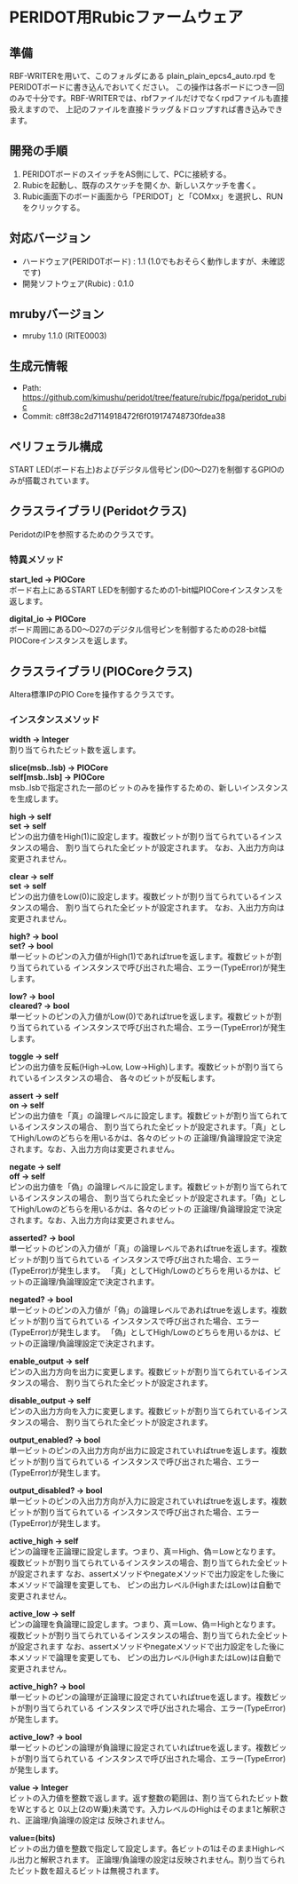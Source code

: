 # PERIDOT用Rubicファームウェア
## 準備
RBF-WRITERを用いて、このフォルダにある plain\_plain\_epcs4\_auto.rpd をPERIDOTボードに書き込んでおいてください。
この操作は各ボードにつき一回のみで十分です。RBF-WRITERでは、rbfファイルだけでなくrpdファイルも直接扱えますので、
上記のファイルを直接ドラッグ＆ドロップすれば書き込みできます。

## 開発の手順
1. PERIDOTボードのスイッチをAS側にして、PCに接続する。
2. Rubicを起動し、既存のスケッチを開くか、新しいスケッチを書く。
3. Rubic画面下のボード画面から「PERIDOT」と「COMxx」を選択し、RUNをクリックする。

## 対応バージョン
- ハードウェア(PERIDOTボード) : 1.1 (1.0でもおそらく動作しますが、未確認です)
- 開発ソフトウェア(Rubic) : 0.1.0

## mrubyバージョン
- mruby 1.1.0 (RITE0003)

## 生成元情報
- Path: https://github.com/kimushu/peridot/tree/feature/rubic/fpga/peridot_rubic
- Commit: c8ff38c2d7114918472f6f019174748730fdea38

## ペリフェラル構成
START LED(ボード右上)およびデジタル信号ピン(D0～D27)を制御するGPIOのみが搭載されています。

## クラスライブラリ(Peridotクラス)

PeridotのIPを参照するためのクラスです。

### 特異メソッド

**start\_led -> PIOCore**  
    ボード右上にあるSTART LEDを制御するための1-bit幅PIOCoreインスタンスを返します。

**digital\_io -> PIOCore**  
    ボード周囲にあるD0～D27のデジタル信号ピンを制御するための28-bit幅PIOCoreインスタンスを返します。

## クラスライブラリ(PIOCoreクラス)

Altera標準IPのPIO Coreを操作するクラスです。

### インスタンスメソッド
**width -> Integer**  
    割り当てられたビット数を返します。

**slice(msb..lsb) -> PIOCore**  
**self[msb..lsb] -> PIOCore**  
    msb..lsbで指定された一部のビットのみを操作するための、新しいインスタンスを生成します。

**high -> self**  
**set -> self**  
    ピンの出力値をHigh(1)に設定します。複数ビットが割り当てられているインスタンスの場合、
    割り当てられた全ビットが設定されます。
    なお、入出力方向は変更されません。

**clear -> self**  
**set -> self**  
    ピンの出力値をLow(0)に設定します。複数ビットが割り当てられているインスタンスの場合、
    割り当てられた全ビットが設定されます。
    なお、入出力方向は変更されません。

**high? -> bool**  
**set? -> bool**  
    単一ビットのピンの入力値がHigh(1)であればtrueを返します。複数ビットが割り当てられている
    インスタンスで呼び出された場合、エラー(TypeError)が発生します。

**low? -> bool**  
**cleared? -> bool**  
    単一ビットのピンの入力値がLow(0)であればtrueを返します。複数ビットが割り当てられている
    インスタンスで呼び出された場合、エラー(TypeError)が発生します。

**toggle -> self**  
    ピンの出力値を反転(High→Low, Low→High)します。複数ビットが割り当てられているインスタンスの場合、
    各々のビットが反転します。

**assert -> self**  
**on -> self**  
    ピンの出力値を「真」の論理レベルに設定します。複数ビットが割り当てられているインスタンスの場合、
    割り当てられた全ビットが設定されます。「真」としてHigh/Lowのどちらを用いるかは、各々のビットの
    正論理/負論理設定で決定されます。なお、入出力方向は変更されません。

**negate -> self**  
**off -> self**  
    ピンの出力値を「偽」の論理レベルに設定します。複数ビットが割り当てられているインスタンスの場合、
    割り当てられた全ビットが設定されます。「偽」としてHigh/Lowのどちらを用いるかは、各々のビットの
    正論理/負論理設定で決定されます。なお、入出力方向は変更されません。

**asserted? -> bool**  
    単一ビットのピンの入力値が「真」の論理レベルであればtrueを返します。複数ビットが割り当てられている
    インスタンスで呼び出された場合、エラー(TypeError)が発生します。
    「真」としてHigh/Lowのどちらを用いるかは、ビットの正論理/負論理設定で決定されます。

**negated? -> bool**  
    単一ビットのピンの入力値が「偽」の論理レベルであればtrueを返します。複数ビットが割り当てられている
    インスタンスで呼び出された場合、エラー(TypeError)が発生します。
    「偽」としてHigh/Lowのどちらを用いるかは、ビットの正論理/負論理設定で決定されます。

**enable\_output -> self**  
    ピンの入出力方向を出力に変更します。複数ビットが割り当てられているインスタンスの場合、
    割り当てられた全ビットが設定されます。

**disable\_output -> self**  
    ピンの入出力方向を入力に変更します。複数ビットが割り当てられているインスタンスの場合、
    割り当てられた全ビットが設定されます。

**output\_enabled? -> bool**  
    単一ビットのピンの入出力方向が出力に設定されていればtrueを返します。複数ビットが割り当てられている
    インスタンスで呼び出された場合、エラー(TypeError)が発生します。

**output\_disabled? -> bool**  
    単一ビットのピンの入出力方向が入力に設定されていればtrueを返します。複数ビットが割り当てられている
    インスタンスで呼び出された場合、エラー(TypeError)が発生します。

**active\_high -> self**  
    ピンの論理を正論理に設定します。つまり、真＝High、偽＝Lowとなります。
    複数ビットが割り当てられているインスタンスの場合、割り当てられた全ビットが設定されます
    なお、assertメソッドやnegateメソッドで出力設定をした後に本メソッドで論理を変更しても、
    ピンの出力レベル(HighまたはLow)は自動で変更されません。

**active\_low -> self**  
    ピンの論理を負論理に設定します。つまり、真＝Low、偽＝Highとなります。
    複数ビットが割り当てられているインスタンスの場合、割り当てられた全ビットが設定されます
    なお、assertメソッドやnegateメソッドで出力設定をした後に本メソッドで論理を変更しても、
    ピンの出力レベル(HighまたはLow)は自動で変更されません。

**active\_high? -> bool**  
    単一ビットのピンの論理が正論理に設定されていればtrueを返します。複数ビットが割り当てられている
    インスタンスで呼び出された場合、エラー(TypeError)が発生します。

**active\_low? -> bool**  
    単一ビットのピンの論理が負論理に設定されていればtrueを返します。複数ビットが割り当てられている
    インスタンスで呼び出された場合、エラー(TypeError)が発生します。

**value -> Integer**  
    ビットの入力値を整数で返します。返す整数の範囲は、割り当てられたビット数をWとすると
    0以上(2のW乗)未満です。入力レベルのHighはそのまま1と解釈され、正論理/負論理の設定は
    反映されません。

**value=(bits)**  
    ビットの出力値を整数で指定して設定します。各ビットの1はそのままHighレベル出力と解釈されます。
    正論理/負論理の設定は反映されません。割り当てられたビット数を超えるビットは無視されます。

